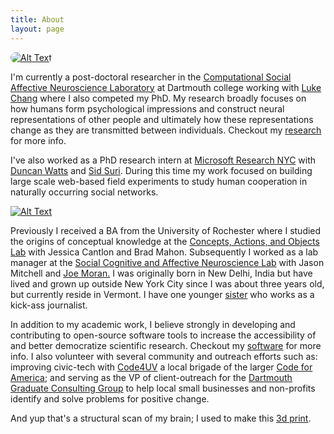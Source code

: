 ```yaml
---
title: About
layout: page
---
```

<div>
<div class="side-by-side">
    <div class="toleft">
    	<a class="link" href="https://www.cosanlab.com/">
        <img class="image" style="border-radius:35px" src="{{site.url}}/assets/cosanlab_logo.jpg" alt="Alt Text" > </a>
    </div>
    <div class="toright">
        <p>I'm currently a post-doctoral researcher in the <a class="nounderline" href="http://cosanlab.com">Computational Social Affective Neuroscience Laboratory</a> at Dartmouth college working with <a class="nounderline" href="http://lukejchang.com">Luke Chang</a> where I also competed my PhD. My research broadly focuses on how humans form psychological impressions and construct neural representations of other people and ultimately how these representations change as they are transmitted between individuals.  Checkout my <a class="nounderline" href="{{site.url}}/research">research</a> for more info.</p>
    </div>
</div>

<div class="side-by-side">
    <div class="toleft">
        <p>I've also worked as a PhD research intern at <a class="nounderline" href="https://www.microsoft.com/en-us/research/lab/microsoft-research-new-york/">Microsoft Research NYC</a> with <a class="nounderline" href="https://www.asc.upenn.edu/people/faculty/duncan-watts-phd">Duncan Watts</a> and <a class="nounderline" href="https://www.sidsuri.com/">Sid Suri</a>. During this time my work focused on building large scale web-based field experiments to study human cooperation in naturally occurring social networks.</p>
    </div>
    <div class="toright">
    	<a class="link" href="https://www.microsoft.com/en-us/research/lab/microsoft-research-new-york/">
        <img class="image" src="{{site.url}}/assets/MSFT_logo.png" alt="Alt Text"> </a>
    </div>
</div>

<p class="about-para">Previously I received a BA from the University of Rochester where I studied the origins of conceptual knowledge at the <a href="https://www.cmu.edu/dietrich/psychology/caoslab/" class="nounderline">Concepts, Actions, and Objects Lab</a> with Jessica Cantlon and Brad Mahon. Subsequently I worked as a lab manager at the <a href="http://www.wjh.harvard.edu/~scanlab/" class="nounderline">Social Cognitive and Affective Neuroscience Lab</a> with Jason Mitchell and <a href="http://www.linkedin.com/in/joe-moran-32261662/" class="nounderline">Joe Moran.</a> I was originally born in New Delhi, India but have lived and grown up outside New York City since I was about three years old, but currently reside in Vermont. I have one younger <a href="http://www.jihiijolly.com/" class="nounderline">sister</a> who works as a kick-ass journalist.</p>

<p class="about-para">In addition to my academic work, I believe strongly in developing and contributing to open-source software tools to increase the accessibility of and better democratize scientific research. Checkout my <a class="nounderline" href="{{site.url}}/sofware">software</a> for more info. I also volunteer with several community and outreach efforts such as: improving civic-tech with <a class="nounderline" href="https://brigade.codeforamerica.org/brigades/Code-for-Upper-Valley/">Code4UV</a> a local brigade of the larger <a class="nounderline" href="https://www.codeforamerica.org/">Code for America</a>; and serving as the VP of client-outreach for the <a class="nounderline" href="https://sites.dartmouth.edu/dgcg/">Dartmouth Graduate Consulting Group</a> to help local small businesses and non-profits identify and solve problems for positive change.</p>

<p class="about-para">And yup that's a structural scan of my brain; I used to make this <a href="https://twitter.com/Eshjolly/status/819221466650705920" class="nounderline">3d print</a>.</p>
</div>
